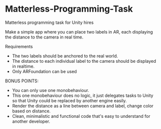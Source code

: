 # Matterless-Programming-Task

Matterless programming task for Unity hires

Make a simple app where you can place two labels in AR, each displaying the distance to the camera in real time.

Requirements
* The two labels should be anchored to the real world.
* The distance to each individual label to the camera should be displayed in realtime.
* Only ARFoundation can be used


BONUS POINTS:
* You can only use one monobehaviour.
* This one monobehaviour does no logic, it just delegates tasks to Unity so that Unity could be replaced by another engine easily.
* Render the distance as a line between camera and label, change color based on distance.
* Clean, minimalistic and functional code that's easy to understand for another developer.
